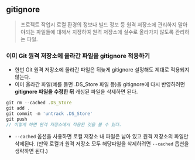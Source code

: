## gitignore 
> 프로젝트 작업시 로컬 환경의 정보나 빌드 정보 등 원격 저장소에 관리하지 말아야되는 파일들에 대해서 지정하여 원격 저장소에 실수로 올라가지 않도록 관리하는 파일.

### 이미 Git 원격 저장소에 올라간 파일을 gitignore 적용하기
- 한번 Git 원격 저장소에 올라간 파일은 뒤늦게 gitignore 설정해도 제대로 적용되지 않는다. 
- 이미 올라간 파일(예를 들면 .DS_Store 파일 등)을 gitignore에 다시 반영하려면 **gitignore 파일을 수정한 뒤** 캐싱된 파일을 삭제하면 된다.
```js
git rm --cached .DS_Store
git add .
git commit -m 'untrack .DS_Store'
git push
// 이렇게 하면 원격 저장소에서 적용된 것을 볼 수 있다.
```
- ```--cached``` 옵션을 사용하면 로컬 저장소 내 파일은 남아 있고 원격 저장소의 파일만 삭제된다. (만약 로컬과 원격 저장소 모두 해당파일을 삭제하려면 ```--cached``` 옵션을 생략하면 된다.)
